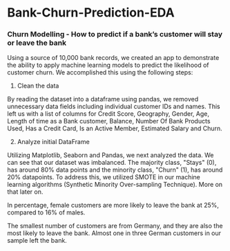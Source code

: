 # Bank-Churn-Prediction-EDA

### Churn Modelling - How to predict if a bank’s customer will stay or leave the bank ###

  Using a source of 10,000 bank records, we created an app to demonstrate the ability to apply machine learning models to predict the likelihood of customer churn. We accomplished this using the following steps:

1. Clean the data
   
  By reading the dataset into a dataframe using pandas, we removed unnecessary data fields including individual customer IDs and names. This left us with a list of columns for Credit Score, Geography, Gender, Age, Length of time as a Bank customer, Balance, Number Of Bank Products Used, Has a Credit Card, Is an Active Member, Estimated Salary and Churn.

2. Analyze initial DataFrame
   
  Utilizing Matplotlib, Seaborn and Pandas, we next analyzed the data. We can see that our dataset was imbalanced. The majority class, "Stays" (0), has around 80% data points and the minority class, "Churn" (1), has around 20% datapoints. To address this, we utilized SMOTE in our machine learning algorithms (Synthetic Minority Over-sampling Technique). More on that later on.

In percentage, female customers are more likely to leave the bank at 25%, compared to 16% of males.

  The smallest number of customers are from Germany, and they are also the most likely to leave the bank. Almost one in three German customers in our sample left the bank.


